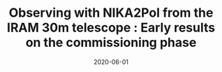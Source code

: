 ---
title: "Observing with NIKA2Pol from the IRAM 30m telescope : Early results on the commissioning phase"
collection: "publications"
category: "co_procs"
permalink: /publications/2020EPJWC22800022R
link: https://ui.adsabs.harvard.edu/abs/2020EPJWC.22800022R/abstract
date: 2020-06-01
venue: "mm Universe @ NIKA2 - Observing the mm Universe with the NIKA2 Camera"
citation: "Peretto, N., Rigby, A., Adam, R., et al. (2020), mm Universe @ NIKA2 - Observing the mm Universe with the NIKA2 Camera, 228, 00018."
---